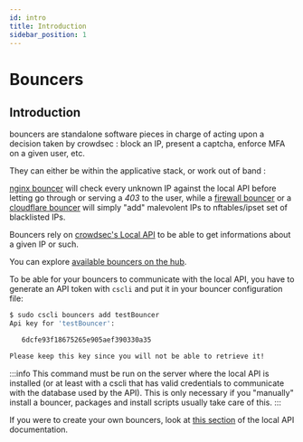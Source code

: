 ```yaml
---
id: intro
title: Introduction
sidebar_position: 1
---
```


# Bouncers

## Introduction

bouncers are standalone software pieces in charge of acting upon a decision taken by crowdsec : block an IP, present a captcha, enforce MFA on a given user, etc.

They can either be within the applicative stack, or work out of band :

[nginx bouncer](https://github.com/crowdsecurity/cs-nginx-bouncer) will check every unknown IP against the local API before letting go through or serving a *403* to the user, while a [firewall bouncer](https://hub.crowdsec.net/author/crowdsecurity/bouncers/cs-firewall-bouncer) or a [cloudflare bouncer](https://hub.crowdsec.net/author/crowdsecurity/bouncers/cs-cloudflare-bouncer) will simply "add" malevolent IPs to nftables/ipset set of blacklisted IPs.

Bouncers rely on [crowdsec's Local API](/docs/local_api/intro) to be able to get informations about a given IP or such.


You can explore [available bouncers on the hub](http://hub.crowdsec.net).


To be able for your bouncers to communicate with the local API, you have to generate an API token with `cscli` and put it in your bouncer configuration file:

```bash
$ sudo cscli bouncers add testBouncer
Api key for 'testBouncer':

   6dcfe93f18675265e905aef390330a35

Please keep this key since you will not be able to retrieve it!
```

:::info
This command must be run on the server where the local API is installed (or at least with a cscli that has valid credentials to communicate with the database used by the API). This is only necessary if you "manually" install a bouncer, packages and install scripts usually take care of this.
:::

If you were to create your own bouncers, look at [this section](/docs/local_api/bouncers) of the local API documentation.




